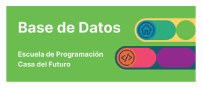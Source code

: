 <!-- MD -->
![logo base de datos](banner.png)

<!-- HTML -->
<!-- <img alt="logo base de datos" src="banner.png"> -->

